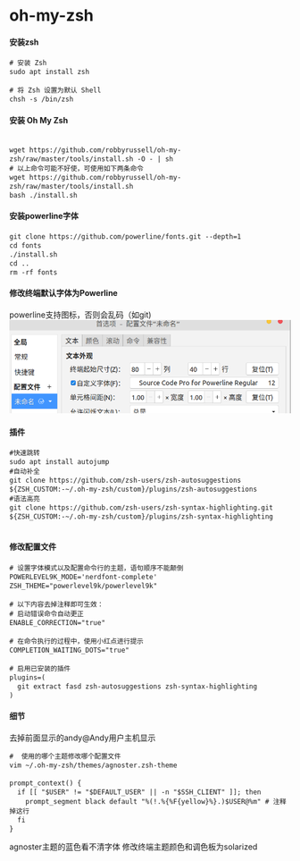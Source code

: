 # oh-my-zsh

#### 安装zsh
```shell
# 安装 Zsh
sudo apt install zsh

# 将 Zsh 设置为默认 Shell
chsh -s /bin/zsh
```

#### 安装 Oh My Zsh
```shell

wget https://github.com/robbyrussell/oh-my-zsh/raw/master/tools/install.sh -O - | sh
# 以上命令可能不好使，可使用如下两条命令
wget https://github.com/robbyrussell/oh-my-zsh/raw/master/tools/install.sh
bash ./install.sh
```

#### 安装powerline字体
```shell
git clone https://github.com/powerline/fonts.git --depth=1
cd fonts
./install.sh
cd ..
rm -rf fonts
```

#### 修改终端默认字体为Powerline
powerline支持图标，否则会乱码（如git)
![终端字体](vimages/20200205094300034_430335399.png)


#### 插件
```shell
#快速跳转
sudo apt install autojump
#自动补全
git clone https://github.com/zsh-users/zsh-autosuggestions ${ZSH_CUSTOM:-~/.oh-my-zsh/custom}/plugins/zsh-autosuggestions
#语法高亮
git clone https://github.com/zsh-users/zsh-syntax-highlighting.git ${ZSH_CUSTOM:-~/.oh-my-zsh/custom}/plugins/zsh-syntax-highlighting


```

#### 修改配置文件 
```shell
# 设置字体模式以及配置命令行的主题，语句顺序不能颠倒
POWERLEVEL9K_MODE='nerdfont-complete'
ZSH_THEME="powerlevel9k/powerlevel9k"

# 以下内容去掉注释即可生效：
# 启动错误命令自动更正
ENABLE_CORRECTION="true"

# 在命令执行的过程中，使用小红点进行提示
COMPLETION_WAITING_DOTS="true"

# 启用已安装的插件
plugins=(
  git extract fasd zsh-autosuggestions zsh-syntax-highlighting
)
```

#### 细节
去掉前面显示的andy@Andy用户主机显示
```shell
#  使用的哪个主题修改哪个配置文件 
vim ~/.oh-my-zsh/themes/agnoster.zsh-theme

prompt_context() {
  if [[ "$USER" != "$DEFAULT_USER" || -n "$SSH_CLIENT" ]]; then
    prompt_segment black default "%(!.%{%F{yellow}%}.)$USER@%m" # 注释掉这行
  fi
}
```

agnoster主题的蓝色看不清字体
修改终端主题颜色和调色板为solarized

